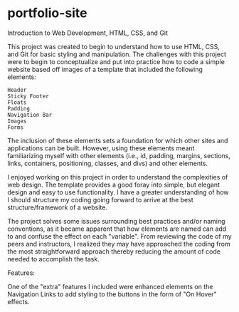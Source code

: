 # portfolio-site
Introduction to Web Development, HTML, CSS, and Git


This project was created to begin to understand how to use HTML, CSS, and Git for basic styling and manipulation.  The challenges with this project were to begin to conceptualize and put into practice how to code a simple website based off images of a template that included the following elements:

    Header
    Sticky Footer
    Floats
    Padding
    Navigation Bar
    Images
    Forms

The inclusion of these elements sets a foundation for which other sites and applications can be built.  However, using these elements meant familiarizing myself with other elements (i.e., id, padding, margins, sections, links, containers, positioning, classes, and divs) and other elements.

I enjoyed working on this project in order to understand the complexities of web design.  The template provides a good foray into simple, but elegant design and easy to use functionality.  I have a greater understanding of how I should structure my coding going forward to arrive at the best structure/framework of a website.

The project solves some issues surrounding best practices and/or naming conventions, as it became apparent that how elements are named can add to and confuse the effect on each "variable".  From reviewing the code of my peers and instructors, I realized they may have approached the coding from the most straightforward approach thereby reducing the amount of code needed to accomplish the task.

Features:

One of the "extra" features I included were enhanced elements on the Navigation Links to add styling to the buttons in the form of "On Hover" effects.